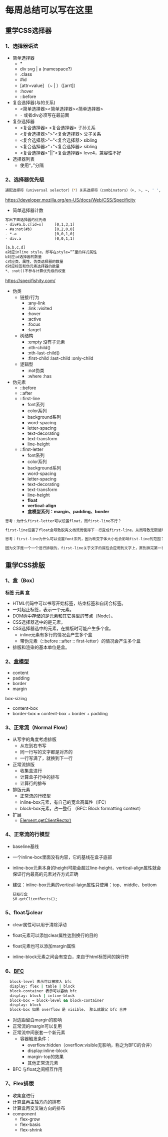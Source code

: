 # 每周总结可以写在这里

## 重学CSS选择器

### 1、选择器语法

- 简单选择器
  - \*
  - div svg | a (namespace?)
  - .class
  - #id
  - [attr=value] （~ | ）（[arrt]）
  - :hover
  - ::before
- 复合选择器(与的关系)
  - <简单选择器><简单选择器><简单选择器>
  - `-` 或者div必须写在最前面
- 复杂选择器
  - <复合选择器> <复合选择器>   子孙关系
  - <复合选择器>">"<复合选择器>       父子关系
  - <复合选择器>"~"<复合选择器>       sibling
  - <复合选择器>"+"<复合选择器>       sibling
  - <复合选择器>"||"<复合选择器>       leve4，兼容性不好
- 选择器列表
  - 使用“，”分隔

### 2、选择器优先级

```bash
通配选择符（universal selector）（*）关系选择符（combinators）（+, >, ~, ' ', ||）和 否定伪类（negation pseudo-class）（:not()）对优先级没有影响。（但是，在 :not() 内部声明的选择器会影响优先级）。
```

<https://developer.mozilla.org/en-US/docs/Web/CSS/Specificity>

- 简单选择器计数

```html
写出下面选择器的优先级
- div#a.b.c[id=x]     [0,1,3,1]
- #a:not(#b)          [0,2,0,0]
- *.a                 [0,0,1,0]
- div.a               [0,0,1,1]

[a,b,c,d]
a对应inline style，即写在style=“”里的样式属性
b对应id选择器的数量
c对应类、属性、伪类选择器的数量
d对应标签和伪元素选择器的数量
*、:not()不参与计算优先级的权重

```

<https://specifishity.com/>

- 伪类
  - 链接/行为
    - :any-link
    - :link      :visited
    - :hover
    - :active
    - :focus
    - :target
  - 树结构
    - :empty           没有子元素
    - :nth-child()
    - :nth-last-child()
    - :first-child :last-child :only-child
  - 逻辑型
    - :not伪类
    - :where      :has
- 伪元素
  - ::before
  - ::after
  - ::first-line
    - font系列
    - color系列
    - background系列
    - word-spacing
    - letter-spacing
    - text-decorating
    - text-transform
    - line-height
  - ::first-letter
    - font系列
    - color系列
    - background系列
    - word-spacing
    - letter-spacing
    - text-decorating
    - text-transform
    - line-height
    - **float**
    - **vertical-align**
    - **盒模型系列：margin、padding、border**

```html
思考：为什么first-letter可以设置float，而first-line不行？

first-line设置了float会导致脱离文档流而使得下一行变成first-line，从而导致无限循环。

思考：first-line为什么可以设置font系列，因为改变字体大小也会影响fist-line的范围？

因为文字是一个一个进行排版的，first-line关于文字的属性会应用到文字上，直到排完第一行为止。

```

## 重学CSS排版

### 1、盒（Box）

**标签**  **元素**  **盒**

- HTML代码中可以书写开始标签，结束标签和自闭合标签。
- 一对起止标签，表示一个元素。
- DOM树中存储的是元素和其它类型的节点（Node）。
- CSS选择器选中的是元素。
- CSS选择器选中的元素，在排版时可能产生多个盒。
  - inline元素有多行的情况会产生多个盒
  - 带伪元素（::before ::after :: first-letter）的情况会产生多个盒
- 排版和渲染的基本单位是盒。


### 2、[盒模型](https://developer.mozilla.org/en-US/docs/Learn/CSS/Building_blocks/The_box_model)

- content
- padding
- border
- margin

box-sizing

- content-box
- border-box = content-box + border + padding

### 3、正常流（Normal Flow）

- 从写字的角度考虑排版
  - 从左到右书写
  - 同一行写的文字都是对齐的
  - 一行写满了，就换到下一行
- 正常流排版
  - 收集盒进行
  - 计算盒子行中的排布
  - 计算行的排布
- 排版元素
  - 正常流的行模型
  - inline-box元素，有自己的宽盒高属性（IFC）
  - block-box元素，占一整行 （BFC: Block formatting context）
- 扩展
  - [Element.getClientRects()](https://developer.mozilla.org/en-US/docs/Web/API/Element/getClientRects)

### 4、正常流的行模型

- baseline基线

- 一个inline-box里面没有内容，它的基线在盒子底部

- inline-box元素本身的height可能会超过line-height，vertical-align属性就会保证行内最高的元素对齐方式正确

- 建议：inline-box元素的vertical-laign属性只使用：top、middle、bottom

  ```html
  获取行盒
  $0.getClientRects();
  ```
  
### 5、float与clear

- clear属性可以用于清除浮动
- float元素可以添加clear属性达到换行的目的
- float元素也可以添加margin属性

- inline-block元素之间会有空白，来自于html标签间的换行符

### 6、[BFC](https://w3.org/TR/2011/REC-CSS2-20110607/visuren.html#block-formatting)

```bash
  block-level 表示可以被放入 bfc
  display: flex | table | block
  block-container 表示可以容纳 bfc
  display: block | inline-block
  block-box = block-level && block-container
  display: block
  block-box 如果 overflow 是 visible， 那么就跟父 bfc 合并
```

- 对边距留白margin的影响
- 正常流的margin可以复用
- 正常流中间嵌套一个新元素
  - 容器触发条件：
    - overflow:hidden（overflow:visible无影响，称之为BFC的合并）
    - display:inline-block
    - margin-top的效果
    - 其他正常流元素
- BFC 与float之间相互作用

### 7、Flex排版

- 收集盒进行
- 计算盒再主轴方向的排布
- 计算盒再交叉轴方向的排布
- component
  - flex-grow
  - flex-basis
  - flex-shrink
  